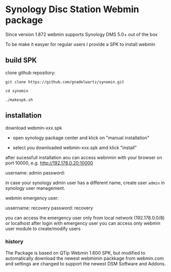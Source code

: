 # Synology Disc Station Webmin package

Since version 1.872 webmin supports Synology DMS 5.0+ out of the box

To be make it easyer for regular users I provide a SPK to install webmin

## build SPK

clone github repository:

`git clone https://github.com/gnadelwartz/synomin.git`

`cd synomin`

`./makespk.sh`

## installation

download webmin-xxx.spk

- open synology package center and klick on "manual installation"

- select you downloaded webmin-xxx.spk amd klick "install"

after sucessfull installation aou can access webnmin with your browser on port 10000, e.g. http://192.178.0.20:10000

username: admin
password: <password you set for synology user admin>

in case your synology admin user has a different name, create user `admin` in synology user management.

webmin emergency user:

ussername: recovery
password: recovery

you can access the emergency user only from local network (192.178.0.0/8) or localhost
after login with emergency user you can access only webmin user module to create/modify users

### history

The Package is based on QTip Webmin 1.600 SPK, but modified to automatically
download the newest webmimin packkage from webmin.com and settings are changed
to support the newest DSM Software and Addons.
